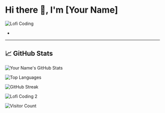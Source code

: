 # Hi there 👋, I'm [Your Name]



![Lofi Coding](https://media.giphy.com/media/3o7aD2saalBwwftBIY/giphy.gif)

-


---

## 📈 GitHub Stats

![Your Name's GitHub Stats](https://github-readme-stats.vercel.app/api?username=[illuminosu]&show_icons=true&count_private=true&theme=radical)

![Top Languages](https://github-readme-stats.vercel.app/api/top-langs/?username=[illuminosu]&layout=compact&theme=radical)

![GitHub Streak](https://github-readme-streak-stats.herokuapp.com/?user=[illuminosu]&theme=radical)



![Lofi Coding 2](https://media.giphy.com/media/l0MYt5jPR6QX5pnqM/giphy.gif)

![Visitor Count](https://profile-counter.glitch.me/[illuminosu]/count.svg)
```


